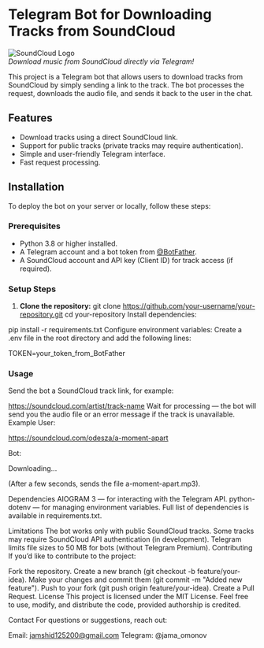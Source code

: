 # Telegram Bot for Downloading Tracks from SoundCloud

![SoundCloud Logo](https://upload.wikimedia.org/wikipedia/commons/7/78/Soundcloud_logo.svg)  
*Download music from SoundCloud directly via Telegram!*

This project is a Telegram bot that allows users to download tracks from SoundCloud by simply sending a link to the track. The bot processes the request, downloads the audio file, and sends it back to the user in the chat.

## Features
- Download tracks using a direct SoundCloud link.
- Support for public tracks (private tracks may require authentication).
- Simple and user-friendly Telegram interface.
- Fast request processing.

## Installation

To deploy the bot on your server or locally, follow these steps:

### Prerequisites
- Python 3.8 or higher installed.
- A Telegram account and a bot token from [@BotFather](https://t.me/BotFather).
- A SoundCloud account and API key (Client ID) for track access (if required).

### Setup Steps
1. **Clone the repository:**
   git clone https://github.com/your-username/your-repository.git
   cd your-repository
Install dependencies:



pip install -r requirements.txt
Configure environment variables: Create a .env file in the root directory and add the following lines:

TOKEN=your_token_from_BotFather


### Usage

Send the bot a SoundCloud track link, for example:


https://soundcloud.com/artist/track-name
Wait for processing — the bot will send you the audio file or an error message if the track is unavailable.
Example
User:

https://soundcloud.com/odesza/a-moment-apart

Bot:

Downloading...

(After a few seconds, sends the file a-moment-apart.mp3).

Dependencies
AIOGRAM 3 — for interacting with the Telegram API.
python-dotenv — for managing environment variables.
Full list of dependencies is available in requirements.txt.

Limitations
The bot works only with public SoundCloud tracks.
Some tracks may require SoundCloud API authentication (in development).
Telegram limits file sizes to 50 MB for bots (without Telegram Premium).
Contributing
If you’d like to contribute to the project:

Fork the repository.
Create a new branch (git checkout -b feature/your-idea).
Make your changes and commit them (git commit -m "Added new feature").
Push to your fork (git push origin feature/your-idea).
Create a Pull Request.
License
This project is licensed under the MIT License. Feel free to use, modify, and distribute the code, provided authorship is credited.

Contact
For questions or suggestions, reach out:

Email: jamshid125200@gmail.com
Telegram: @jama_omonov